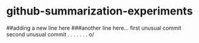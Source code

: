 # github-summarization-experiments
##adding a new line here
###another line here...
first unusual commit
second unusual commit
.
.
.
.
.
.
.
o/
